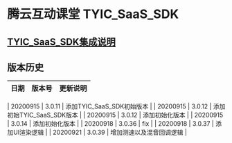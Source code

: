 # 腾云互动课堂 TYIC_SaaS_SDK 

## [TYIC_SaaS_SDK集成说明](TYIC_SaaS_SDK使用说明.md)

## 版本历史

| 日期 | 版本号 |  更新说明 |
|:---------:|:--------:|:-------- |

| 20200915 | 3.0.11 | 添加TYIC_SaaS_SDK初始版本 |
| 20200915 | 3.0.12 | 添加初始TYIC_SaaS_SDK版本 |
| 20200915 | 3.0.12 | 添加初始化版本 |
| 20200915 | 3.0.14 | 添加初始化版本 |
| 20200918 | 3.0.36 | fix |
| 20200918 | 3.0.37 | 添加UI渲染逻辑 |
| 20200921 | 3.0.39 | 增加测速以及混音回调逻辑 |
